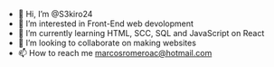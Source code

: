 - 👋 Hi, I’m @S3kiro24
- 👀 I’m interested in Front-End web devolopment
- 🌱 I’m currently learning HTML, SCC, SQL and JavaScript on React
- 💞️ I’m looking to collaborate on making websites
- 📫 How to reach me marcosromeroac@hotmail.com

<!---
S3kiro24/S3kiro24 is a ✨ special ✨ repository because its `README.md` (this file) appears on your GitHub profile.
You can click the Preview link to take a look at your changes.
--->
